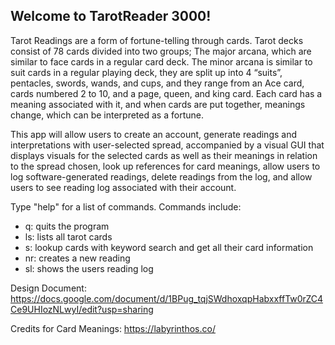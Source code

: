## Welcome to TarotReader 3000!

Tarot Readings are a form of fortune-telling through cards. Tarot decks consist of 78 cards divided into two groups; 
The major arcana, which are similar to face cards in a regular card deck. The minor arcana is similar to suit cards in 
a regular playing deck, they are split up into 4 “suits”, pentacles, swords, wands, and cups, and they range from an 
Ace card, cards numbered 2 to 10, and a page, queen, and king card. Each card has a meaning associated with it, and 
when cards are put together, meanings change, which can be interpreted as a fortune.

This app will allow users to create an account, generate readings and interpretations with user-selected spread, accompanied by a visual GUI that displays visuals for the selected cards as well as their meanings in relation to the spread chosen, look up references for card meanings, allow users to log software-generated readings, delete readings from the log, and allow users to see reading log associated with their account.

Type "help" for a list of commands. Commands include:
- q: quits the program
- ls: lists all tarot cards
- s: lookup cards with keyword search and get all their card information
- nr: creates a new reading
- sl: shows the users reading log

Design Document: https://docs.google.com/document/d/1BPug_tqjSWdhoxqpHabxxffTw0rZC4Ce9UHIozNLwyI/edit?usp=sharing

Credits for Card Meanings: https://labyrinthos.co/
